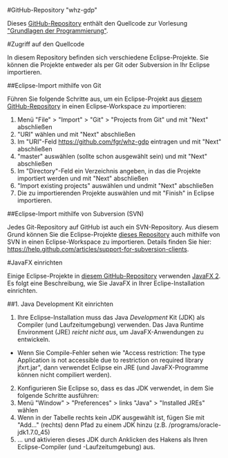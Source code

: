 #GitHub-Repository "whz-gdp"

Dieses [GitHub-Repository](https://github.com/fgr/whz-gdp) enthält den Quellcode zur Vorlesung ["Grundlagen der Programmierung"](http://fh-zwickau.de/~fgr/gdp).

#Zugriff auf den Quellcode

In diesem Repository befinden sich verschiedene Eclipse-Projekte. Sie können die Projekte entweder als per Git oder Subversion in Ihr Eclipse importieren.

##Eclipse-Import mithilfe von Git

Führen Sie folgende Schritte aus, um ein Eclipse-Projekt aus [diesem GitHub-Repository](https://github.com/fgr/whz-gdp) in einen Eclipse-Workspace zu importieren:

1. Menü "File" > "Import" > "Git" > "Projects from Git" und mit "Next" abschließen
2. "URI" wählen und mit "Next" abschließen
3. Im "URI"-Feld https://github.com/fgr/whz-gdp eintragen und mit "Next" abschließen
4. "master" auswählen (sollte schon ausgewählt sein) und mit "Next" abschließen
5. Im "Directory"-Feld ein Verzeichnis angeben, in das die Projekte importiert werden und mit "Next" abschließen
6. "Import existing projects" auswählen und undmit "Next" abschließen
7. Die zu importierenden Projekte auswählen und mit "Finish" in Eclipse importieren.

##Eclipse-Import mithilfe von Subversion (SVN)

Jedes Git-Repository auf GitHub ist auch ein SVN-Repository. Aus diesem Grund können Sie die Eclipse-Projekte [dieses Repository](https://github.com/fgr/whz-gdp) auch mithilfe von SVN in einen Eclipse-Workspace zu importieren. Details finden Sie hier: https://help.github.com/articles/support-for-subversion-clients.

#JavaFX einrichten

Einige Eclipse-Projekte in [diesem GitHub-Repository](https://github.com/fgr/whz-gdp) verwenden [JavaFX 2](http://docs.oracle.com/javafx/2/). Es folgt eine Beschreibung, wie Sie JavaFX in Ihrer Eclipe-Installation einrichten.

##1. Java Development Kit einrichten

1. Ihre Eclipse-Installation muss das Java *Development* Kit (JDK) als Compiler (und Laufzeitumgebung) verwenden. Das Java Runtime Environment (JRE) *reicht nicht aus*, um JavaFX-Anwendungen zu entwickeln.
  - Wenn Sie Compile-Fehler sehen wie "Access restriction: The type Application is not accessible due to restriction on required library jfxrt.jar", dann verwendet Eclipse ein JRE (und JavaFX-Programme können nicht compiliert werden).
2. Konfigurieren Sie Eclipse so, dass es das JDK verwendet, in dem Sie folgende Schritte ausführen:
  1. Menü "Window" > "Preferences" > links "Java" > "Installed JREs" wählen
  2. Wenn in der Tabelle rechts kein *JDK* ausgewählt ist, fügen Sie mit "Add..." (rechts) denn Pfad zu einem JDK hinzu (z.B. /programs/oracle-jdk1.7.0_45)
  3. ... und aktivieren dieses JDK durch Anklicken des Hakens als Ihren Eclipse-Compiler (und -Laufzeitumgebung) aus.
